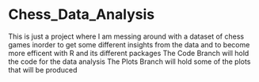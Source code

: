 # Chess_Data_Analysis
This is just a project where I am messing around with a dataset of chess games inorder to get some different insights from the data and to become more efficent with R and its different packages
The Code Branch will hold the code for the data analysis
The Plots Branch will hold some of the plots that will be produced
